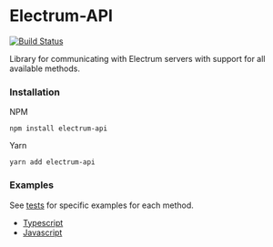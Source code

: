 # Electrum-API

[![Build Status](https://travis-ci.org/kaplanmaxe/electrum-api.svg?branch=master)](https://travis-ci.org/kaplanmaxe/electrum-api)

Library for communicating with Electrum servers with support for all available methods.

### Installation

NPM

```
npm install electrum-api
```

Yarn

```
yarn add electrum-api
```

### Examples

See [tests](./test) for specific examples for each method.

- [Typescript](./examples/index.js)
- [Javascript](./examples/index.js)